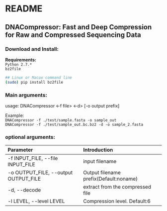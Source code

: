 README
=============
## DNACompressor: Fast and Deep Compression for Raw and Compressed Sequencing Data

### Download and Install: 
**Requirements:** <br>
`Python 2.7.*` <br>
`bz2file` <br>


```Bash
## Linux or Macox command line
(sudo) pip install bz2file
```
### Main arguments:
usage: DNACompressor <-f file> <-d> [-o output prefix] <br>

Example: <br>
`DNACompressor -f ./test/sample.fasta -o sample_out `<br>
`DNACompressor -f ./test/sample_out.bc.bz2 -d -o sample_2.fasta `<br>

### optional arguments: 
|  Parameter   |  Introduction |
| :---------- | :-------- |
|  -f INPUT_FILE, --file INPUT_FILE |   input filename
|  -o OUTPUT_FILE, --output OUTPUT_FILE |  Output filename prefix(Default:noname)
|  -d, --decode   |       extract from the compressed file
|  -l LEVEL, --level LEVEL |  Compression level. Default:6
